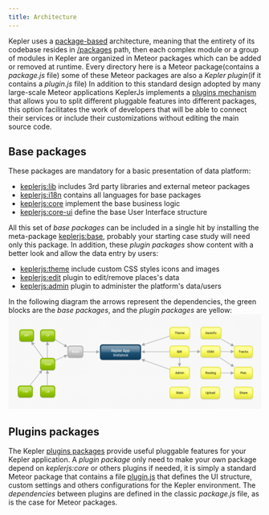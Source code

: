 ```yaml
---
title: Architecture
---
```


Kepler uses a [package-based](http://experimentsinmeteor.com/package-based-architecture/) architecture, meaning that the entirety of its codebase resides in [/packages](https://github.com/Keplerjs/Kepler/tree/master/packages) path, then each complex module or a group of modules in Kepler are organized in Meteor packages which can be added or removed at runtime.
Every directory here is a Meteor package(contains a *package.js* file) some of these Meteor packages are also a *Kepler plugin*(if it contains a *plugin.js* file)
In addition to this standard design adopted by many large-scale Meteor applications KeplerJs implements a [plugins mechanism](architecture.html#Plugins-packages) that allows you to split different pluggable features into different packages, this option facilitates the work of developers that will be able to connect their services or include their customizations without editing the main source code.

## Base packages

These packages are mandatory for a basic presentation of data platform:

* [keplerjs:lib](https://github.com/Keplerjs/Kepler/tree/master/packages/lib) includes 3rd party libraries and external meteor packages
* [keplerjs:i18n](https://github.com/Keplerjs/Kepler/tree/master/packages/i18n) contains all languages for base packages
* [keplerjs:core](https://github.com/Keplerjs/Kepler/tree/master/packages/core) implement the base business logic
* [keplerjs:core-ui](https://github.com/Keplerjs/Kepler/tree/master/packages/core-ui) define the base User Interface structure

All this set of *base packages* can be included in a single hit by installing the meta-package [keplerjs:base](https://github.com/Keplerjs/Kepler/tree/master/packages/base), probably your starting case study will need only this package. In addition, these *plugin packages* show content with a better look and allow the data entry by users:

* [keplerjs:theme](https://github.com/Keplerjs/Kepler/tree/master/packages/theme) include custom CSS styles icons and images
* [keplerjs:edit](https://github.com/Keplerjs/Kepler/tree/master/packages/edit) plugin to edit/remove places's data
* [keplerjs:admin](https://github.com/Keplerjs/Kepler/tree/master/packages/admin) plugin to administer the platform's data/users

In the following diagram the arrows represent the dependencies, the green blocks are the *base packages*, and the *plugin packages* are yellow:
![base packages](images/base-packages.png)


## Plugins packages
The Kepler [plugins packages](plugins.html) provide useful pluggable features for your Kepler application. A *plugin package* only need to make your own package depend on *keplerjs:core* or others plugins if needed, it is simply a standard Meteor package that contains a file [plugin.js](plugin-js.html) that defines the UI structure, custom settings and others configurations for the Kepler environment. The *dependencies* between plugins are defined in the classic *package.js* file, as is the case for Meteor packages.
